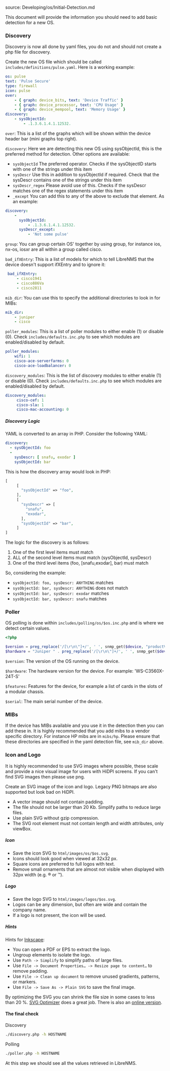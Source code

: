 source: Developing/os/Initial-Detection.md

This document will provide the information you should need to add basic detection for a new OS.

### Discovery

Discovery is now all done by yaml files, you do not and should not create a php file for discovery.

Create the new OS file which should be called `includes/definitions/pulse.yaml`. Here is a working example:

```yaml
os: pulse
text: 'Pulse Secure'
type: firewall
icon: pulse
over:
    - { graph: device_bits, text: 'Device Traffic' }
    - { graph: device_processor, text: 'CPU Usage' }
    - { graph: device_mempool, text: 'Memory Usage' }
discovery:
    - sysObjectId:
        - .1.3.6.1.4.1.12532.
```

`over`: This is a list of the graphs which will be shown within the device header bar (mini graphs top right).

`discovery`: Here we are detecting this new OS using sysObjectId, this is the preferred method for detection. 
Other options are available:

 - `sysObjectId` The preferred operator. Checks if the sysObjectID starts with one of the strings under this item
 - `sysDescr` Use this in addition to sysObjectId if required. Check that the sysDescr contains one of the strings under this item
 - `sysDescr_regex` Please avoid use of this. Checks if the sysDescr matches one of the regex statements under this item
 - `_except` You can add this to any of the above to exclude that element. As an example:

```yaml
discovery:
    - 
      sysObjectId:
          - .1.3.6.1.4.1.12532.
      sysDescr_except:
          - 'Not some pulse'
```

`group`: You can group certain OS' together by using group, for instance ios, nx-os, iosxr are all within a group 
called cisco.

`bad_ifXEntry`: This is a list of models for which to tell LibreNMS that the device doesn't support ifXEntry and to 
 ignore it:
 
```yaml
 bad_ifXEntry:
     - cisco1941
     - cisco886Va
     - cisco2811
```

`mib_dir`: You can use this to specify the additional directories to look in for MIBs:

```yaml
mib_dir:
    - juniper
    - cisco
```

`poller_modules`: This is a list of poller modules to either enable (1) or disable (0). Check `includes/defaults.inc.php` to see which modules are enabled/disabled by default.

```yaml
poller_modules:
    wifi: 1
    cisco-ace-serverfarms: 0
    cisco-ace-loadbalancer: 0
```

`discovery_modules`: This is the list of discovery modules to either enable (1) or disable (0). Check `includes/defaults.inc.php` to see which modules are enabled/disabled by default.

```yaml
discovery_modules:
     cisco-cef: 1
     cisco-sla: 1
     cisco-mac-accounting: 0
```


##### Discovery Logic
YAML is converted to an array in PHP.  Consider the following YAML:
```yaml
discovery: 
  - sysObjectId: foo
  - 
    sysDescr: [ snafu, exodar ]
    sysObjectId: bar

```
This is how the discovery array would look in PHP:
```php
[
     [
       "sysObjectId" => "foo",
     ],
     [
       "sysDescr" => [
         "snafu",
         "exodar",
       ],
       "sysObjectId" => "bar",
     ]
]
```


The logic for the discovery is as follows:
1. One of the first level items must match
2. ALL of the second level items must match (sysObjectId, sysDescr)
3. One of the third level items (foo, [snafu,exodar], bar) must match

So, considering the example:
 - `sysObjectId: foo, sysDescr: ANYTHING` matches
 - `sysObjectId: bar, sysDescr: ANYTHING` does not match
 - `sysObjectId: bar, sysDescr: exodar` matches 
 - `sysObjectId: bar, sysDescr: snafu` matches 


### Poller

OS polling is done within `includes/polling/os/$os.inc.php` and is where we detect certain values.
 
```php
<?php

$version = preg_replace('/[\r\n\"]+/', ' ', snmp_get($device, "productVersion.0", "-OQv", "PULSESECURE-PSG-MIB"));
$hardware = "Juniper " . preg_replace('/[\r\n\"]+/', ' ', snmp_get($device, "productName.0", "-OQv", "PULSESECURE-PSG-MIB"));

```

`$version`: The version of the OS running on the device.

`$hardware`: The hardware version for the device. For example: 'WS-C3560X-24T-S'

`$features`: Features for the device, for example a list of cards in the slots of a modular chassis.

`$serial`: The main serial number of the device.

### MIBs

If the device has MIBs available and you use it in the detection then you can add these in. It is highly 
recommended that you add mibs to a vendor specific directory. For instance HP mibs are in `mibs/hp`. Please 
 ensure that these directories are specified in the yaml detection file, see `mib_dir` above.

### Icon and Logo

It is highly recommended to use SVG images where possible, these scale and provide a nice visual image for users 
with HiDPI screens. If you can't find SVG images then please use png.

Create an SVG image of the icon and logo.  Legacy PNG bitmaps are also supported but look bad on HiDPI.
- A vector image should not contain padding.  
- The file should not be larger than 20 Kb. Simplify paths to reduce large files.
- Use plain SVG without gzip compression.
- The SVG root element must not contain length and width attributes, only viewBox.

##### Icon
- Save the icon SVG to `html/images/os/$os.svg`.
- Icons should look good when viewed at 32x32 px.
- Square icons are preferred to full logos with text.
- Remove small ornaments that are almost not visible when displayed with 32px width (e.g. ® or ™).

##### Logo
- Save the logo SVG to `html/images/logos/$os.svg`.
- Logos can be any dimension, but often are wide and contain the company name.
- If a logo is not present, the icon will be used.

##### Hints

Hints for [Inkscape](https://inkscape.org/):

- You can open a PDF or EPS to extract the logo.
- Ungroup elements to isolate the logo.
- Use `Path -> Simplify` to simplify paths of large files.
- Use `File -> Document Properties… -> Resize page to content…` to remove padding.
- Use `File -> Clean up document` to remove unused gradients, patterns, or markers.
- Use `File -> Save As -> Plain SVG` to save the final image.

By optimizing the SVG you can shrink the file size in some cases to less than 20 %.
[SVG Optimizer](https://github.com/svg/svgo) does a great job. There is also an [online version](https://jakearchibald.github.io/svgomg/).

#### The final check

Discovery
```bash
./discovery.php -h HOSTNAME
```

Polling
```bash
./poller.php -h HOSTNAME
```

At this step we should see all the values retrieved in LibreNMS.
